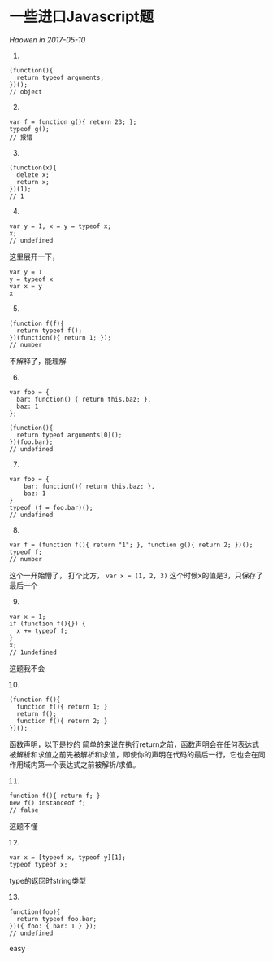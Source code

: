 # 一些进口Javascript题
*Haowen in 2017-05-10*


1.

	(function(){
	  return typeof arguments;
	})();
	// object

2.

	var f = function g(){ return 23; };
	typeof g();
	// 报错

3.

	(function(x){
	  delete x;
	  return x;
	})(1);
	// 1

4.

	var y = 1, x = y = typeof x;
	x;
	// undefined

这里展开一下，

	var y = 1
	y = typeof x
	var x = y
	x

5.

	(function f(f){
	  return typeof f();
	})(function(){ return 1; });
	// number

不解释了，能理解

6.

	var foo = {
	  bar: function() { return this.baz; },
	  baz: 1
	};

	(function(){
	  return typeof arguments[0]();
	})(foo.bar);
	// undefined

7.

	var foo = {
		bar: function(){ return this.baz; },
		baz: 1
	}
	typeof (f = foo.bar)();
	// undefined

8.

	var f = (function f(){ return "1"; }, function g(){ return 2; })();
	typeof f;
	// number

这个一开始懵了，
打个比方， ```var x = (1, 2, 3)```
这个时候x的值是3，只保存了最后一个

9.

	var x = 1;
	if (function f(){}) {
	  x += typeof f;
	}
	x;
	// 1undefined
这题我不会

10.

	(function f(){
	  function f(){ return 1; }
	  return f();
	  function f(){ return 2; }
	})();

函数声明，以下是抄的
简单的来说在执行return之前，函数声明会在任何表达式被解析和求值之前先被解析和求值，即使你的声明在代码的最后一行，它也会在同作用域内第一个表达式之前被解析/求值。

11.

	function f(){ return f; }
	new f() instanceof f;
	// false

这题不懂

12.

	var x = [typeof x, typeof y][1];
	typeof typeof x;

type的返回时string类型

13.

	function(foo){
	  return typeof foo.bar;
	})({ foo: { bar: 1 } });
	// undefined

easy
